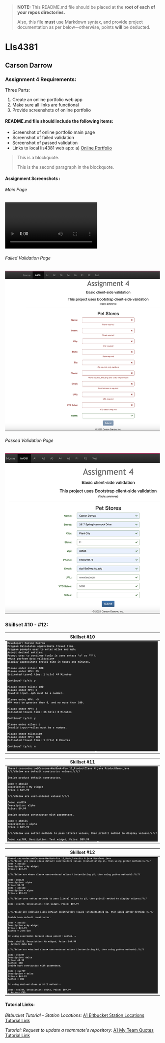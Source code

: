 > **NOTE:** This README.md file should be placed at the **root of each of your repos directories.**
>
>Also, this file **must** use Markdown syntax, and provide project documentation as per below--otherwise, points **will** be deducted.
>

# LIs4381

## Carson Darrow

### Assignment 4 Requirements:

Three Parts:

1. Create an online portfolio web app
2. Make sure all links are functional
3. Provide screenshots of online portfolio

#### README.md file should include the following items:

* Screenshot of online portfolio main page
* Screenshot of failed validation
* Screenshot of passed validation
* Links to local lis4381 web app: a) [Online Portfolio](http://localhost:8080/repos/lis4381/index.php)



> This is a blockquote.
> 
> This is the second paragraph in the blockquote.
>

#### Assignment Screenshots :

###### Main Page
![Main Page](img/Insurance_AdobeExpress.mp4)

###### Failed Validation Page
![Screenshot of failed validation](img/failure.png)

###### Passed Validation Page
![Screenshot of passed validation](img/correct.png)



### Skillset #10 - #12:

| Skillset #10 |
| -------------- |
| ![Skillset #10](img/ss10.png) |

| Skillset #11 |
| -------------- |
![Skillset #11](img/ss11.png) | 

| Skillset #12 |
| -------------- |
![Skillset #12](img/ss12.png) |






#### Tutorial Links:

*Bitbucket Tutorial - Station Locations:*
[A1 Bitbucket Station Locations Tutorial Link](https://bitbucket.org/cbd19a/bitbucketstationlocations/ "Bitbucket Station Locations")

*Tutorial: Request to update a teammate's repository:*
[A1 My Team Quotes Tutorial Link](https://bitbucket.org/username/myteamquotes/ "My Team Quotes Tutorial")

